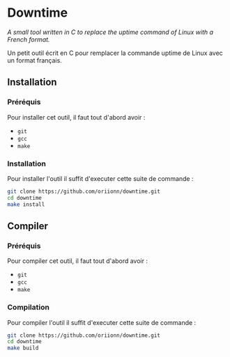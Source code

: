 # Downtime
*A small tool written in C to replace the uptime command of Linux with a French format.*

Un petit outil écrit en C pour remplacer la commande uptime de Linux avec un format français.

## Installation
### Préréquis
Pour installer cet outil, il faut tout d'abord avoir :
- `git`
- `gcc`
- `make`

### Installation
Pour installer l'outil il suffit d'executer cette suite de commande :
```bash
git clone https://github.com/oriionn/downtime.git
cd downtime
make install
```

## Compiler
### Préréquis
Pour compiler cet outil, il faut tout d'abord avoir :
- `git`
- `gcc`
- `make`

### Compilation
Pour compiler l'outil il suffit d'executer cette suite de commande :
```bash
git clone https://github.com/oriionn/downtime.git
cd downtime
make build
```
